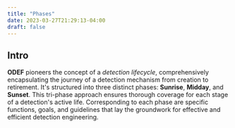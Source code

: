 ```yaml
---
title: "Phases"
date: 2023-03-27T21:29:13-04:00
draft: false
---
```


## Intro

**ODEF** pioneers the concept of a *detection lifecycle*, comprehensively encapsulating the journey of a detection mechanism from creation to retirement. It's structured into three distinct phases: **Sunrise**, **Midday**, and **Sunset**. This tri-phase approach ensures thorough coverage for each stage of a detection's active life. Corresponding to each phase are specific functions, goals, and guidelines that lay the groundwork for effective and efficient detection engineering.
